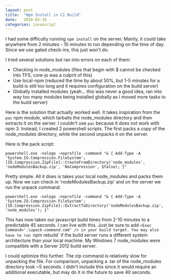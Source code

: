 ```yaml
---
layout: post
title:  "Npm Install in CI Build"
date:   2016-02-16
categories: javascript
---
```


I had some difficulty running `npm install` on the server. Mainly, it could take anywhere from 2 minutes - 10 minutes to run depending on the time of day. Since we use gated check-ins, this just won't do.

I tried several solutions but ran into errors on each of them:

* Checking in node_modules (files that begin with $ cannot be checked into TFS, core-js was a culprit of this)
* Use local-npm (reduced the time by about 50%, but 1-5 minutes for a build is still too long and it requires configuration on the build server)
* Globally installed modules (yeah... this was never a good idea, ran into way too many modules being installed globally as I moved more tasks to the build server)

Here is the solution that actually worked well. It takes inspiration from the `pac` npm module, which tarballs the node_modules directory and then extracts it on the server. I couldn't use `pac` because it does not work with npm 3. Instead, I created 2 powershell scripts. The first packs a copy of the node_modules directory, while the second unpacks it on the server.

Here is the pack script:

```
powershell.exe -nologo -noprofile -command "& { Add-Type -A 'System.IO.Compression.FileSystem'; [IO.Compression.ZipFile]::CreateFromDirectory('node_modules', 'nodeModulesBackup.zip', 'NoCompression', $false); }"
```

Pretty simple. All it does is takes your local node_modules and packs them up. Now we can check in 'nodeModulesBackup.zip' and on the server we run the unpack command.

```
powershell.exe -nologo -noprofile -command "& { Add-Type -A 'System.IO.Compression.FileSystem'; [IO.Compression.ZipFile]::ExtractToDirectory('nodeModulesBackup.zip', 'node_modules'); }"
```

This has now taken our javascript build times from 2-10 minutes to a predictable 45 seconds. I can live with this. Just be sure to add `<Exec Command='.\upack-command.cmd' /> in your build target. You may also have to run `npm rebuild` if the build server runs a different system architecture than your local machine. My Windows 7 node_modules were compatible with a Server 2012 build server.

I could optimize this further. The zip command is relatively slow for unpacking the file. For comparison, unpacking a .tar of the node_modules directory took ~5 seconds. I didn't include this since it would require an additional executable, but may do it in the future to save 40 seconds.